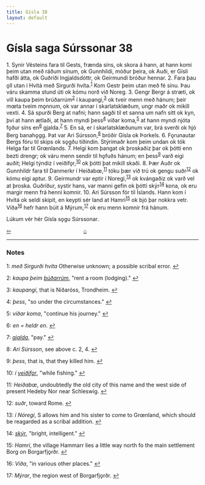 ```yaml
---
title: Gísla 38
layout: default
---
```


# Gísla saga Súrssonar 38

1\. Synir Vésteins fara til Gests, frænda síns, ok skora á hann, at hann komi þeim utan með ráðum sínum, ok Gunnhildi, móður þeira, ok Auði, er Gísli hafði átta, ok Guðríði Ingjaldsdóttr, ok Geirmundi bróður hennar. 2. Fara þau &#x1EB;ll utan í Hvítá með Sirgurði hvíta.<sup id="a1">[1](#myfootnote1)</sup> Kom Gestr þeim utan með fé sínu. Þau váru skamma stund úti ok kómu norð við Noreg. 3. Gengr Bergr á stræti, ok vill kaupa þeim brúðarrúm<sup id="a2">[2](#myfootnote2)</sup> í kaupangi,<sup id="a3">[3](#myfootnote3)</sup> ok tveir menn með hánum; þeir m&oelig;ta tveim m&#x1EB;nnum, ok var annar í skarlatsklæðum, ungr maðr ok mikill vexti. 4. Sá spurði Berg at nafni; hann sagði til et sanna um nafn sitt ok kyn, því at hann ætlaði, at hann myndi þess<sup id="a4">[4](#myfootnote4)</sup> víðar koma,<sup id="a5">[5](#myfootnote5)</sup> at hann myndi njóta f&#x1EB;ður síns en<sup id="a6">[6](#myfootnote6)</sup> gjalda.<sup id="a7">[7](#myfootnote7)</sup> 5. En sá, er í skarlatsklæðunum var, brá sverði ok hjó Berg banah&#x1EB;gg. Þat var Ari Súrsson,<sup id="a8">[8](#myfootnote8)</sup> bróðir Gísla ok Þorkels. 6. F&#x1EB;runautar Bergs fóru til skips ok s&#x1EB;gðu tíðindin. Stýrimaðr kom þeim undan ok tók Helga far til Gr&oelig;nlands. 7. Helgi kom þangat ok þroskaðiz þar ok þótti enn bezti drengr; ok váru menn sendir til h&#x1EB;fuðs hánum; en þess<sup id="a9">[9](#myfootnote9)</sup> varð eigi auðit; Helgi týndiz í veiðif&#x1EB;r,<sup id="a10">[10](#myfootnote10)</sup> ok þótti þat mikill skaði. 8. Þær Auðr ok Gunnhildr fara til Danmerkr í Heiðab&oelig;,<sup id="a11">[11](#myfootnote11)</sup> tóku þær við trú ok gengu suðr<sup id="a12">[12](#myfootnote12)</sup> ok kómu eigi aptur. 9. Geirmundr var eptir í Noregi,<sup id="a13">[13](#myfootnote13)</sup> ok kvángaðiz ok varð vel at þroska. Guðríður, systir hans, var manni gefin ok þótti skýr<sup id="a14">[14](#myfootnote14)</sup> kona, ok eru margir menn frá henni komnir. 10. Ari Súrsson fór til Íslands. Hann kom í Hvítá ok seldi skipit, en keypti sér land at Hamri<sup id="a15">[15](#myfootnote15)</sup> ok bjó þar nokkra vetr. Víða<sup id="a16">[16](#myfootnote16)</sup> hefr hann búit á Mýrum,<sup id="a17">[17](#myfootnote17)</sup> ok eru menn komnir frá hánum.

Lúkum vér hér Gísla s&#x1EB;gu Súrssonar.

<div style="float: left"><a href="http://rcblack.net/Gisla_saga/Gisla_37">⇦</a></div>
<div style="margin: 0 auto; width: 100px;"><a href="http://rcblack.net/Gisla_saga/Gisla_home">&#8962;</a></div>

---

### Notes

<a name="myfootnote1" id="f1">1</a>:
 _með Sirgurði hvíta_ Otherwise unknown; a possible scribal error.
[↩](#a1)

<a name="myfootnote2" id="f2">2</a>:
 _kaupa þeim_ [_búðarrúm_](http://web.ff.cuni.cz/cgi-bin/uaa_slovnik/gmc_search_v3?cmd=formquery2&query=b%FA%F0ar-r%FAm&startrow=1), "rent a room (lodging)."
[↩](#a2)

<a name="myfootnote3" id="f3">3</a>:
 _kaupangi_, that is Niðaróss, Trondheim.
[↩](#a3)

<a name="myfootnote4" id="f4">4</a>:
 _þess_, "so under the circumstances."
[↩](#a4)

<a name="myfootnote5" id="f5">5</a>:
 _víðar koma_, "continue his journey."
[↩](#a5)

<a name="myfootnote6" id="f6">6</a>:
 _en = heldr en_.
[↩](#a6)

<a name="myfootnote7" id="f7">7</a>:
 [_gjalda_](http://web.ff.cuni.cz/cgi-bin/uaa_slovnik/gmc_search_v3?cmd=viewthis&id=cv:b0201:39), "pay."
[↩](#a7)

<a name="myfootnote8" id="f8">8</a>:
 _Ari Súrsson_, see above c. 2, 4.
[↩](#a8)

<a name="myfootnote9" id="f9">9</a>:
 _þess_, that is, that they killed him.
[↩](#a9)

<a name="myfootnote10" id="f10">10</a>:
 _í_ [_veiðif&#x1EB;r_](http://web.ff.cuni.cz/cgi-bin/uaa_slovnik/gmc_search_v3?cmd=formquery2&query=vei%F0i-f%F6r&startrow=1), "while fishing."
[↩](#a10)

<a name="myfootnote11" id="f11">11</a>:
 _Heiðab&oelig;_, undoubtedly the old city of this name and the west side of present Hedeby Nor near Schleswig.
[↩](#a11)

<a name="myfootnote12" id="f12">12</a>:
 _suðr_, toward Rome.
[↩](#a12)

<a name="myfootnote13" id="f13">13</a>:
 _í Nóregi_, S allows him and his sister to come to Gr&oelig;nland, which should be reagarded as a scribal addition.
[↩](#a13)

<a name="myfootnote14" id="f14">14</a>:
 [_skýr_](http://web.ff.cuni.cz/cgi-bin/uaa_slovnik/gmc_search_v3?cmd=viewthis&id=cv:b0564:24), "bright, intelligent."
[↩](#a14)

<a name="myfootnote15" id="f15">15</a>:
 _Hamri_, the village Hammarr lies a little way north fo the main settlement Borg on Borgarfj&#x1EB;rðr.
[↩](#a15)

<a name="myfootnote16" id="f16">16</a>:
 _Víða_, "in various other places."
[↩](#a16)

<a name="myfootnote17" id="f17">17</a>:
 _Mýrar_, the region west of Borgarfj&#x1EB;rðr.
[↩](#a17)

